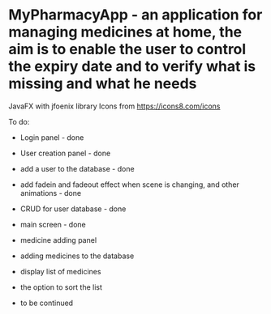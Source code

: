 # MyPharmacyApp - an application for managing medicines at home, the aim is to enable the user to control the expiry date and to verify what is missing and what he needs

JavaFX with jfoenix library
Icons from https://icons8.com/icons

To do:
- Login panel - done
- User creation panel - done
- add a user to the database - done
- add fadein and fadeout effect when scene is changing, and other animations - done
- CRUD for user database - done
- main screen - done
- medicine adding panel
- adding medicines to the database
- display list of medicines
- the option to sort the list


- to be continued


